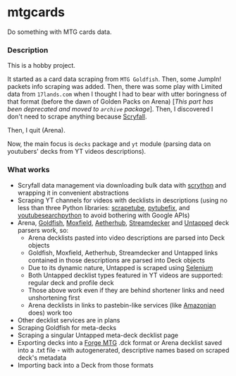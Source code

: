 # mtgcards
Do something with MTG cards data.

### Description

This is a hobby project.

It started as a card data scraping from `MTG Goldfish`. Then, some JumpIn! packets info scraping 
was added. Then, there was some play with Limited data from `17lands.com` when I thought I had to 
bear with utter boringness of that format (before the dawn of Golden Packs on Arena) [_This part 
has been deprecated and moved to `archive` package_]. Then, I discovered I don't need to scrape 
anything because [Scryfall](https://scryfall.com).

Then, I quit (Arena).

Now, the main focus is `decks` package and `yt` module (parsing data on youtubers' decks from YT videos 
descriptions).

### What works

* Scryfall data management via downloading bulk data with 
  [scrython](https://github.com/NandaScott/Scrython) and wrapping it in convenient abstractions
* Scraping YT channels for videos with decklists in descriptions (using no less than three Python 
  libraries: [scrapetube](https://github.com/dermasmid/scrapetube), 
  [pytubefix](https://github.com/JuanBindez/pytubefix), and 
  [youtubesearchpython](https://github.com/alexmercerind/youtube-search-python) to avoid bothering 
  with Google APIs)
* Arena, [Goldfish](https://www.mtggoldfish.com), [Moxfield](https://www.moxfield.com), 
  [Aetherhub](https://aetherhub.com), [Streamdecker](https://www.streamdecker.com/landing) 
  and [Untapped](https://mtga.untapped.gg) deck parsers work, so:
    * Arena decklists pasted into video descriptions are parsed into Deck objects
    * Goldfish, Moxfield, Aetherhub, Streamdecker and Untapped links contained in those 
      descriptions are parsed into Deck objects
    * Due to its dynamic nature, Untapped is scraped using 
      [Selenium](https://github.com/SeleniumHQ/Selenium)
    * Both Untapped decklist types featured in YT videos are supported: regular deck and profile deck
    * Those above work even if they are behind shortener links and need unshortening first
    * Arena decklists in links to pastebin-like services (like 
      [Amazonian](https://www.youtube.com/@Amazonian) does) work too
* Other decklist services are in plans
* Scraping Goldfish for meta-decks
* Scraping a singular Untapped meta-deck decklist page
* Exporting decks into a [Forge MTG](https://github.com/Card-Forge/forge) .dck format or Arena 
  decklist saved into a .txt file - with autogenerated, descriptive names based on scraped deck's 
  metadata
* Importing back into a Deck from those formats




